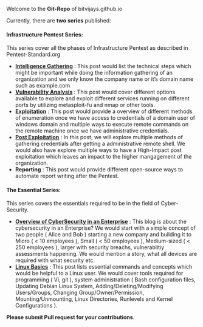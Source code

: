 Welcome to the **Git-Repo** of bitvijays.github.io

Currently, there are **two series** published:

#### Infrastructure Pentest Series: 

This series cover all the phases of Infrastructure Pentest as described in Pentest-Standard.org

- [**Intelligence Gathering**](https://github.com/bitvijays/bitvijays.github.io-sphinx/blob/master/docs/LFF-IPS-P1-IntelligenceGathering.rst) : This post would list the technical steps which might be important while doing the information gathering of an organization and we only know the company name or it’s domain name such as example.com
- [**Vulnerability Analysis**](https://github.com/bitvijays/bitvijays.github.io-sphinx/blob/master/docs/LFF-IPS-P2-VulnerabilityAnalysis.rst) : This post would cover different options available to explore and exploit different services running on different ports by utilizing metasploit-fu and nmap or other tools.
- [**Exploitation**](https://github.com/bitvijays/bitvijays.github.io-sphinx/blob/master/docs/LFF-IPS-P3-Exploitation.rst) : This post would provide a overview of different methods of enumeration once we have access to credentials of a domain user of windows domain and multiple ways to execute remote commands on the remote machine once we have administrative credentials.
- [**Post Exploitation**](https://github.com/bitvijays/bitvijays.github.io-sphinx/blob/master/docs/LFF-IPS-P4-PostExploitation.rst) : In this post, we will explore multiple methods of gathering credentials after getting a administrative remote shell. We would also have explore multiple ways to have a High-Impact post exploitation which leaves an impact to the higher mangagement of the organization. 
- **Reporting** : This post would provide different open-source ways to automate report writing after the Pentest.

#### The Essential Series: 

This series covers the essentials required to be in the field of Cyber-Security.

- [**Overview of CyberSecurity in an Enterprise**](https://github.com/bitvijays/bitvijays.github.io-sphinx/blob/master/docs/LFF-ESS-P0A-OverviewCyberSecurityEnterprise.rst) : This blog is about the cybersecurity in an Enterprise? We would start with a simple concept of two people ( Alice and Bob ) starting a new company and building it to Micro ( < 10 employees ), Small ( < 50 employees ), Medium-sized ( < 250 employees ), larger with security breachs, vulnerablitiy assessments happening. We would mention a story, what all devices are required with what security etc.
- [**Linux Basics**](https://github.com/bitvijays/bitvijays.github.io-sphinx/blob/master/docs/LFF-ESS-P0B-LinuxEssentials.rst) : This post lists essential commands and concepts which would be helpful to a Linux user. We would cover tools required for programming ( Vi, git ), system administration ( Bash configuration files, Updating Debian Linux System, Adding/Deleting/Modifying Users/Groups, Changing Group/Owner/Permission, Mounting/Unmounting, Linux Directories, Runlevels and Kernel Configurations ).

**Please submit Pull request for your contributions**.
